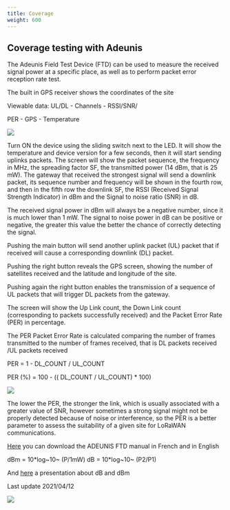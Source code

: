 ```yaml
---
title: Coverage
weight: 600
---
```


## Coverage testing with Adeunis

The Adeunis Field Test Device (FTD) can be used to measure the received
signal power at a specific place, as well as to perform packet error
reception rate test.

The built in GPS receiver shows the coordinates of the site

Viewable data: UL/DL - Channels - RSSI/SNR/

PER - GPS - Temperature

![](/en/Documentation/Installation/testing/images/img_coverage_testing_with_adeunis/media/image3.png)

Turn ON the device using the sliding switch next to the LED. It will
show the temperature and device version for a few seconds, then it will
start sending uplinks packets. The screen will show the packet sequence,
the frequency in MHz, the spreading factor SF, the transmitted power (14
dBm, that is 25 mW). The gateway that received the strongest signal will
send a downlink packet, its sequence number and frequency will be shown
in the fourth row, and then in the fifth row the downlink SF, the RSSI
(Received Signal Strength Indicator) in dBm and the Signal to noise
ratio (SNR) in dB.

The received signal power in dBm will always be a negative number, since
it is much lower than 1 mW. The signal to noise power in dB can be
positive or negative, the greater this value the better the chance of
correctly detecting the signal.

Pushing the main button will send another uplink packet (UL) packet that
if received will cause a corresponding downlink (DL) packet.

Pushing the right button reveals the GPS screen, showing the number of
satellites received and the latitude and longitude of the site.

Pushing again the right button enables the transmission of a sequence of
UL packets that will trigger DL packets from the gateway.

The screen will show the Up Link count, the Down Link count
(corresponding to packets successfully received) and the Packet Error
Rate (PER) in percentage.

The PER Packet Error Rate is calculated comparing the number of frames
transmitted to the number of frames received, that is DL packets
received /UL packets received

PER = 1 - DL_COUNT / UL_COUNT

PER (%) = 100 - (( DL_COUNT / UL_COUNT) \* 100)

![](/en/Documentation/Installation/testing/images/img_coverage_testing_with_adeunis/media/image1.png)

The lower the PER, the stronger the link, which is usually associated
with a greater value of SNR, however sometimes a strong signal might not
be properly detected because of noise or interference, so the PER is a
better parameter to assess the suitability of a given site for LoRaWAN
communications.

[Here](https://www.adeunis.com/wp-content/uploads/2020/03/User_Guide_FTD_LoRaWAN_EU863-870_V2.0.0.pdf) you can download the ADEUNIS FTD manual in French and in
English

dBm = 10\*log~10~ (P/1mW) dB = 10\*log~10~ (P2/P1)

And [here](https://www.internetsociety.org/wp-content/uploads/2017/10/dB-Math.pdf) a presentation about dB and dBm

Last update 2021/04/12

![](/en/Documentation/Installation/testing/images/img_coverage_testing_with_adeunis/media/image2.png)
